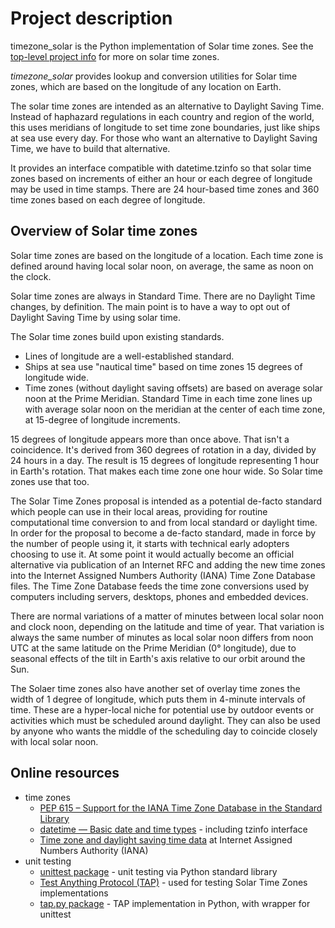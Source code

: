 Project description
===================

timezone_solar is the Python implementation of Solar time zones.
See the [top-level project info](https://github.com/ikluft/LongitudeTZ) for more on solar time zones.

_timezone_solar_ provides lookup and conversion utilities for Solar time zones, which are based on
the longitude of any location on Earth.

The solar time zones are intended as an alternative to Daylight Saving Time.
Instead of haphazard regulations in each country and region of the world, this uses meridians of longitude to set
time zone boundaries, just like ships at sea use every day.
For those who want an alternative to Daylight Saving Time, we have to build that alternative.

It provides an interface compatible with datetime.tzinfo so that solar time zones based on increments
of either an hour or each degree of longitude may be used in time stamps.
There are 24 hour-based time zones and 360 time zones based on each degree of longitude.

Overview of Solar time zones
----------------------------

Solar time zones are based on the longitude of a location. Each time zone is defined around having local solar noon, on average, the same as noon on the clock.

Solar time zones are always in Standard Time. There are no Daylight Time changes, by definition. The main point is to have a way to opt out of Daylight Saving Time by using solar time.

The Solar time zones build upon existing standards.
* Lines of longitude are a well-established standard.
* Ships at sea use "nautical time" based on time zones 15 degrees of longitude wide.
* Time zones (without daylight saving offsets) are based on average solar noon at the Prime Meridian. Standard Time in each time zone lines up with average solar noon on the meridian at the center of each time zone, at 15-degree of longitude increments.

15 degrees of longitude appears more than once above. That isn't a coincidence. It's derived from 360 degrees of rotation in a day, divided by 24 hours in a day. The result is 15 degrees of longitude representing 1 hour in Earth's rotation. That makes each time zone one hour wide. So Solar time zones use that too.

The Solar Time Zones proposal is intended as a potential de-facto standard which people can use in their local areas, providing for routine computational time conversion to and from local standard or daylight time. In order for the proposal to become a de-facto standard, made in force by the number of people using it, it starts with technical early adopters choosing to use it. At some point it would actually become an official alternative via publication of an Internet RFC and adding the new time zones into the Internet Assigned Numbers Authority (IANA) Time Zone Database files. The Time Zone Database feeds the time zone conversions used by computers including servers, desktops, phones and embedded devices.

There are normal variations of a matter of minutes between local solar noon and clock noon, depending on the latitude and time of year. That variation is always the same number of minutes as local solar noon differs from noon UTC at the same latitude on the Prime Meridian (0° longitude), due to seasonal effects of the tilt in Earth's axis relative to our orbit around the Sun.

The Solaer time zones also have another set of overlay time zones the width of 1 degree of longitude, which puts them in 4-minute intervals of time. These are a hyper-local niche for potential use by outdoor events or activities which must be scheduled around daylight. They can also be used by anyone who wants the middle of the scheduling day to coincide closely with local solar noon.

Online resources
----------------

* time zones
  * [PEP 615 – Support for the IANA Time Zone Database in the Standard Library](https://peps.python.org/pep-0615/)
  * [datetime — Basic date and time types](https://docs.python.org/3/library/datetime.html) - including tzinfo interface
  * [Time zone and daylight saving time data](https://data.iana.org/time-zones/tz-link.html) at Internet Assigned Numbers Authority (IANA)
* unit testing
  * [unittest package](https://docs.python.org/3/library/unittest.html) - unit testing via Python standard library
  * [Test Anything Protocol (TAP)](https://testanything.org/) - used for testing Solar Time Zones implementations
  * [tap.py package](https://tappy.readthedocs.io/en/latest/) - TAP implementation in Python, with wrapper for unittest
